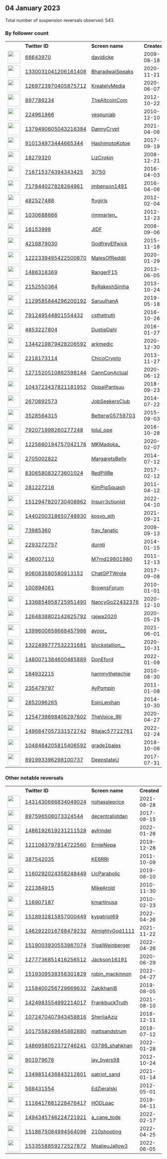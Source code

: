 
## 04 January 2023
Total number of suspension reversals observed: 543.

### By follower count
<table><tr><th></th><th align="left">Twitter ID</th><th align="left">Screen name</th>
<th align="left">Created</th><th align="left">Status</th><th align="left">Suspended</th><th align="left">Followers</th>
<tr><td><a href="https://pbs.twimg.com/profile_images/1311581896623697926/Na9lPg4F_normal.jpg"><img src="https://pbs.twimg.com/profile_images/1311581896623697926/Na9lPg4F_normal.jpg" width="40px" height="40px" align="center"/></a></td><td><a href="https://twitter.com/intent/user?user_id=66643970">66643970</a></td><td><a href="https://twitter.com/davidicke">davidicke</a></td><td>2009-08-18</td><td align="center">✔️</td><td></td><td>396882</td></tr>
<tr><td><a href="https://pbs.twimg.com/profile_images/1450176160323682311/V_cLcnsM_normal.jpg"><img src="https://pbs.twimg.com/profile_images/1450176160323682311/V_cLcnsM_normal.jpg" width="40px" height="40px" align="center"/></a></td><td><a href="https://twitter.com/intent/user?user_id=1330031041206161408">1330031041206161408</a></td><td><a href="https://twitter.com/BharadwajSpeaks">BharadwajSpeaks</a></td><td>2020-11-21</td><td align="center"></td><td></td><td>252365</td></tr>
<tr><td><a href="https://pbs.twimg.com/profile_images/1560941873157521409/VKyOmcvr_normal.jpg"><img src="https://pbs.twimg.com/profile_images/1560941873157521409/VKyOmcvr_normal.jpg" width="40px" height="40px" align="center"/></a></td><td><a href="https://twitter.com/intent/user?user_id=1269723970405875712">1269723970405875712</a></td><td><a href="https://twitter.com/KreatelyMedia">KreatelyMedia</a></td><td>2020-06-07</td><td align="center"></td><td>2022-11-16</td><td>150578</td></tr>
<tr><td><a href="https://pbs.twimg.com/profile_images/1603410667175903234/j_4gHUDy_normal.jpg"><img src="https://pbs.twimg.com/profile_images/1603410667175903234/j_4gHUDy_normal.jpg" width="40px" height="40px" align="center"/></a></td><td><a href="https://twitter.com/intent/user?user_id=897786234">897786234</a></td><td><a href="https://twitter.com/TheAltcoinCom">TheAltcoinCom</a></td><td>2012-10-22</td><td align="center"></td><td>2022-12-22</td><td>115842</td></tr>
<tr><td><a href="https://pbs.twimg.com/profile_images/1279702966782451713/p28eIqqw_normal.jpg"><img src="https://pbs.twimg.com/profile_images/1279702966782451713/p28eIqqw_normal.jpg" width="40px" height="40px" align="center"/></a></td><td><a href="https://twitter.com/intent/user?user_id=224961966">224961966</a></td><td><a href="https://twitter.com/yespunjab">yespunjab</a></td><td>2010-12-10</td><td align="center"></td><td>2022-12-18</td><td>113967</td></tr>
<tr><td><a href="https://pbs.twimg.com/profile_images/1526673684760510464/Pjcq1yES_normal.jpg"><img src="https://pbs.twimg.com/profile_images/1526673684760510464/Pjcq1yES_normal.jpg" width="40px" height="40px" align="center"/></a></td><td><a href="https://twitter.com/intent/user?user_id=1379490605043216384">1379490605043216384</a></td><td><a href="https://twitter.com/DannyCrypt">DannyCrypt</a></td><td>2021-04-06</td><td align="center"></td><td>2022-12-17</td><td>108187</td></tr>
<tr><td><a href="https://pbs.twimg.com/profile_images/1603442063441162246/b4MKVnR3_normal.jpg"><img src="https://pbs.twimg.com/profile_images/1603442063441162246/b4MKVnR3_normal.jpg" width="40px" height="40px" align="center"/></a></td><td><a href="https://twitter.com/intent/user?user_id=910134973444665344">910134973444665344</a></td><td><a href="https://twitter.com/HashimotoKotoe">HashimotoKotoe</a></td><td>2017-09-19</td><td align="center"></td><td>2022-12-20</td><td>88941</td></tr>
<tr><td><a href="https://pbs.twimg.com/profile_images/1626499023292055554/cSHYyNhG_normal.jpg"><img src="https://pbs.twimg.com/profile_images/1626499023292055554/cSHYyNhG_normal.jpg" width="40px" height="40px" align="center"/></a></td><td><a href="https://twitter.com/intent/user?user_id=18279320">18279320</a></td><td><a href="https://twitter.com/LizCrokin">LizCrokin</a></td><td>2008-12-21</td><td align="center"></td><td></td><td>85123</td></tr>
<tr><td><a href="https://pbs.twimg.com/profile_images/1612877123445788698/kHe8gZ2q_normal.jpg"><img src="https://pbs.twimg.com/profile_images/1612877123445788698/kHe8gZ2q_normal.jpg" width="40px" height="40px" align="center"/></a></td><td><a href="https://twitter.com/intent/user?user_id=716715374394343425">716715374394343425</a></td><td><a href="https://twitter.com/3i750">3i750</a></td><td>2016-04-03</td><td align="center"></td><td>2022-08-20</td><td>81946</td></tr>
<tr><td><a href="https://pbs.twimg.com/profile_images/717844529739603968/P_Tv39SP_normal.jpg"><img src="https://pbs.twimg.com/profile_images/717844529739603968/P_Tv39SP_normal.jpg" width="40px" height="40px" align="center"/></a></td><td><a href="https://twitter.com/intent/user?user_id=717844027828264961">717844027828264961</a></td><td><a href="https://twitter.com/jmbenson1491">jmbenson1491</a></td><td>2016-04-06</td><td align="center"></td><td>2022-11-13</td><td>77567</td></tr>
<tr><td><a href="https://pbs.twimg.com/profile_images/1610787868250894336/T5sIQ5CB_normal.jpg"><img src="https://pbs.twimg.com/profile_images/1610787868250894336/T5sIQ5CB_normal.jpg" width="40px" height="40px" align="center"/></a></td><td><a href="https://twitter.com/intent/user?user_id=482527488">482527488</a></td><td><a href="https://twitter.com/ftvgirls">ftvgirls</a></td><td>2012-02-04</td><td align="center"></td><td>2022-11-08</td><td>74501</td></tr>
<tr><td><a href="https://pbs.twimg.com/profile_images/1547165509707259904/6pYHDz3f_normal.jpg"><img src="https://pbs.twimg.com/profile_images/1547165509707259904/6pYHDz3f_normal.jpg" width="40px" height="40px" align="center"/></a></td><td><a href="https://twitter.com/intent/user?user_id=1030688666">1030688666</a></td><td><a href="https://twitter.com/rimmarlen_">rimmarlen_</a></td><td>2012-12-23</td><td align="center"></td><td>2022-12-13</td><td>73086</td></tr>
<tr><td><a href="https://pbs.twimg.com/profile_images/2611289622/n9kbjajk3t6l1a710y58_normal.jpeg"><img src="https://pbs.twimg.com/profile_images/2611289622/n9kbjajk3t6l1a710y58_normal.jpeg" width="40px" height="40px" align="center"/></a></td><td><a href="https://twitter.com/intent/user?user_id=16153996">16153996</a></td><td><a href="https://twitter.com/JIDF">JIDF</a></td><td>2008-09-06</td><td align="center"></td><td></td><td>51491</td></tr>
<tr><td><a href="https://pbs.twimg.com/profile_images/824709220448800768/uTETmN87_normal.jpg"><img src="https://pbs.twimg.com/profile_images/824709220448800768/uTETmN87_normal.jpg" width="40px" height="40px" align="center"/></a></td><td><a href="https://twitter.com/intent/user?user_id=4216879030">4216879030</a></td><td><a href="https://twitter.com/GodfreyElfwick">GodfreyElfwick</a></td><td>2015-11-18</td><td align="center"></td><td></td><td>47042</td></tr>
<tr><td><a href="https://pbs.twimg.com/profile_images/1520769058114871296/OjkhfL8y_normal.jpg"><img src="https://pbs.twimg.com/profile_images/1520769058114871296/OjkhfL8y_normal.jpg" width="40px" height="40px" align="center"/></a></td><td><a href="https://twitter.com/intent/user?user_id=1222339495422500870">1222339495422500870</a></td><td><a href="https://twitter.com/MalesOfReddit">MalesOfReddit</a></td><td>2020-01-29</td><td align="center"></td><td>2022-11-22</td><td>45947</td></tr>
<tr><td><a href="https://pbs.twimg.com/profile_images/1609955618126716937/eAgGWTMw_normal.jpg"><img src="https://pbs.twimg.com/profile_images/1609955618126716937/eAgGWTMw_normal.jpg" width="40px" height="40px" align="center"/></a></td><td><a href="https://twitter.com/intent/user?user_id=1486318369">1486318369</a></td><td><a href="https://twitter.com/RangerF15">RangerF15</a></td><td>2013-06-05</td><td align="center"></td><td>2022-10-23</td><td>42416</td></tr>
<tr><td><a href="https://pbs.twimg.com/profile_images/1591220109393399808/Gy6-Cwn9_normal.jpg"><img src="https://pbs.twimg.com/profile_images/1591220109393399808/Gy6-Cwn9_normal.jpg" width="40px" height="40px" align="center"/></a></td><td><a href="https://twitter.com/intent/user?user_id=2152550364">2152550364</a></td><td><a href="https://twitter.com/ByRakeshSimha">ByRakeshSimha</a></td><td>2013-10-24</td><td align="center"></td><td>2022-12-21</td><td>39445</td></tr>
<tr><td><a href="https://pbs.twimg.com/profile_images/1509726137404239874/9IAmateu_normal.jpg"><img src="https://pbs.twimg.com/profile_images/1509726137404239874/9IAmateu_normal.jpg" width="40px" height="40px" align="center"/></a></td><td><a href="https://twitter.com/intent/user?user_id=1129585844296200192">1129585844296200192</a></td><td><a href="https://twitter.com/SaruulhanA">SaruulhanA</a></td><td>2019-05-18</td><td align="center"></td><td>2022-07-26</td><td>38138</td></tr>
<tr><td><a href="https://pbs.twimg.com/profile_images/1610821086668537856/N4X8YCJy_normal.jpg"><img src="https://pbs.twimg.com/profile_images/1610821086668537856/N4X8YCJy_normal.jpg" width="40px" height="40px" align="center"/></a></td><td><a href="https://twitter.com/intent/user?user_id=791249544801554432">791249544801554432</a></td><td><a href="https://twitter.com/csthetruth">csthetruth</a></td><td>2016-10-26</td><td align="center"></td><td>2022-03-19</td><td>26646</td></tr>
<tr><td><a href="https://pbs.twimg.com/profile_images/1613151455019515905/_vtce22S_normal.jpg"><img src="https://pbs.twimg.com/profile_images/1613151455019515905/_vtce22S_normal.jpg" width="40px" height="40px" align="center"/></a></td><td><a href="https://twitter.com/intent/user?user_id=4853227804">4853227804</a></td><td><a href="https://twitter.com/DustieDahl">DustieDahl</a></td><td>2016-01-27</td><td align="center">🔒</td><td></td><td>26535</td></tr>
<tr><td><a href="https://pbs.twimg.com/profile_images/1344242484830941184/rwnfqYkk_normal.jpg"><img src="https://pbs.twimg.com/profile_images/1344242484830941184/rwnfqYkk_normal.jpg" width="40px" height="40px" align="center"/></a></td><td><a href="https://twitter.com/intent/user?user_id=1344219879428206592">1344219879428206592</a></td><td><a href="https://twitter.com/arkmedic">arkmedic</a></td><td>2020-12-30</td><td align="center"></td><td></td><td>24778</td></tr>
<tr><td><a href="https://pbs.twimg.com/profile_images/965338260863004672/6U_7uSGl_normal.jpg"><img src="https://pbs.twimg.com/profile_images/965338260863004672/6U_7uSGl_normal.jpg" width="40px" height="40px" align="center"/></a></td><td><a href="https://twitter.com/intent/user?user_id=2218173114">2218173114</a></td><td><a href="https://twitter.com/ChicoCrypto">ChicoCrypto</a></td><td>2013-11-27</td><td align="center"></td><td></td><td>23733</td></tr>
<tr><td><a href="https://pbs.twimg.com/profile_images/1610719203484483595/mZEax1qM_normal.png"><img src="https://pbs.twimg.com/profile_images/1610719203484483595/mZEax1qM_normal.png" width="40px" height="40px" align="center"/></a></td><td><a href="https://twitter.com/intent/user?user_id=1271520510862598144">1271520510862598144</a></td><td><a href="https://twitter.com/CannConActual">CannConActual</a></td><td>2020-06-12</td><td align="center"></td><td>2022-07-16</td><td>22812</td></tr>
<tr><td><a href="https://pbs.twimg.com/profile_images/1595663968554520576/7wSwLBLw_normal.jpg"><img src="https://pbs.twimg.com/profile_images/1595663968554520576/7wSwLBLw_normal.jpg" width="40px" height="40px" align="center"/></a></td><td><a href="https://twitter.com/intent/user?user_id=1043723437821181952">1043723437821181952</a></td><td><a href="https://twitter.com/OppaiPantsuu">OppaiPantsuu</a></td><td>2018-09-23</td><td align="center"></td><td>2022-11-25</td><td>22082</td></tr>
<tr><td><a href="https://pbs.twimg.com/profile_images/919219858532904960/iEbhKc7A_normal.jpg"><img src="https://pbs.twimg.com/profile_images/919219858532904960/iEbhKc7A_normal.jpg" width="40px" height="40px" align="center"/></a></td><td><a href="https://twitter.com/intent/user?user_id=2670892573">2670892573</a></td><td><a href="https://twitter.com/JobSeekersClub">JobSeekersClub</a></td><td>2014-07-22</td><td align="center"></td><td>2022-11-25</td><td>17639</td></tr>
<tr><td><a href="https://pbs.twimg.com/profile_images/1590841124733784064/C6isKUbg_normal.jpg"><img src="https://pbs.twimg.com/profile_images/1590841124733784064/C6isKUbg_normal.jpg" width="40px" height="40px" align="center"/></a></td><td><a href="https://twitter.com/intent/user?user_id=3528564315">3528564315</a></td><td><a href="https://twitter.com/Betterw05759703">Betterw05759703</a></td><td>2015-09-03</td><td align="center">🔒</td><td>2022-11-12</td><td>16358</td></tr>
<tr><td><a href="https://pbs.twimg.com/profile_images/1494609183739682820/pIJQQK-i_normal.jpg"><img src="https://pbs.twimg.com/profile_images/1494609183739682820/pIJQQK-i_normal.jpg" width="40px" height="40px" align="center"/></a></td><td><a href="https://twitter.com/intent/user?user_id=792071998260277248">792071998260277248</a></td><td><a href="https://twitter.com/tolul_ope">tolul_ope</a></td><td>2016-10-28</td><td align="center"></td><td>2022-03-16</td><td>14651</td></tr>
<tr><td><a href="https://pbs.twimg.com/profile_images/1611764016682094593/P3G7W2_4_normal.jpg"><img src="https://pbs.twimg.com/profile_images/1611764016682094593/P3G7W2_4_normal.jpg" width="40px" height="40px" align="center"/></a></td><td><a href="https://twitter.com/intent/user?user_id=1225660194757042176">1225660194757042176</a></td><td><a href="https://twitter.com/MKMadoka_">MKMadoka_</a></td><td>2020-02-07</td><td align="center"></td><td>2022-12-13</td><td>14334</td></tr>
<tr><td><a href="https://pbs.twimg.com/profile_images/1058075987043213312/Hur9SczP_normal.jpg"><img src="https://pbs.twimg.com/profile_images/1058075987043213312/Hur9SczP_normal.jpg" width="40px" height="40px" align="center"/></a></td><td><a href="https://twitter.com/intent/user?user_id=2705002822">2705002822</a></td><td><a href="https://twitter.com/MargaretsBelly">MargaretsBelly</a></td><td>2014-07-12</td><td align="center"></td><td></td><td>12492</td></tr>
<tr><td><a href="https://pbs.twimg.com/profile_images/843319469636120576/ltOZ4jgy_normal.jpg"><img src="https://pbs.twimg.com/profile_images/843319469636120576/ltOZ4jgy_normal.jpg" width="40px" height="40px" align="center"/></a></td><td><a href="https://twitter.com/intent/user?user_id=830658083273601024">830658083273601024</a></td><td><a href="https://twitter.com/RedPillRe">RedPillRe</a></td><td>2017-02-12</td><td align="center"></td><td></td><td>12258</td></tr>
<tr><td><a href="https://pbs.twimg.com/profile_images/574512797393940480/6DiwvVGd_normal.jpeg"><img src="https://pbs.twimg.com/profile_images/574512797393940480/6DiwvVGd_normal.jpeg" width="40px" height="40px" align="center"/></a></td><td><a href="https://twitter.com/intent/user?user_id=281227216">281227216</a></td><td><a href="https://twitter.com/KimPigSquash">KimPigSquash</a></td><td>2011-04-12</td><td align="center"></td><td>2022-05-07</td><td>11355</td></tr>
<tr><td><a href="https://pbs.twimg.com/profile_images/1512948017267150858/AfUTyAT__normal.jpg"><img src="https://pbs.twimg.com/profile_images/1512948017267150858/AfUTyAT__normal.jpg" width="40px" height="40px" align="center"/></a></td><td><a href="https://twitter.com/intent/user?user_id=1512947820730408962">1512947820730408962</a></td><td><a href="https://twitter.com/Insurr3ctionist">Insurr3ctionist</a></td><td>2022-04-10</td><td align="center"></td><td>2022-08-17</td><td>10570</td></tr>
<tr><td><a href="https://pbs.twimg.com/profile_images/1567786549323997184/s-_8Lkyq_normal.jpg"><img src="https://pbs.twimg.com/profile_images/1567786549323997184/s-_8Lkyq_normal.jpg" width="40px" height="40px" align="center"/></a></td><td><a href="https://twitter.com/intent/user?user_id=1440200318650748930">1440200318650748930</a></td><td><a href="https://twitter.com/kosvo_eth">kosvo_eth</a></td><td>2021-09-21</td><td align="center"></td><td>2022-12-02</td><td>10082</td></tr>
<tr><td><a href="https://pbs.twimg.com/profile_images/1612908195357270027/8d5APsGg_normal.jpg"><img src="https://pbs.twimg.com/profile_images/1612908195357270027/8d5APsGg_normal.jpg" width="40px" height="40px" align="center"/></a></td><td><a href="https://twitter.com/intent/user?user_id=73985360">73985360</a></td><td><a href="https://twitter.com/fray_fanatic">fray_fanatic</a></td><td>2009-09-13</td><td align="center"></td><td></td><td>9769</td></tr>
<tr><td><a href="https://pbs.twimg.com/profile_images/1557597159024984065/2IYJWCqe_normal.jpg"><img src="https://pbs.twimg.com/profile_images/1557597159024984065/2IYJWCqe_normal.jpg" width="40px" height="40px" align="center"/></a></td><td><a href="https://twitter.com/intent/user?user_id=2293272757">2293272757</a></td><td><a href="https://twitter.com/durnti">durnti</a></td><td>2014-01-15</td><td align="center"></td><td>2022-12-28</td><td>9552</td></tr>
<tr><td><a href="https://pbs.twimg.com/profile_images/1573694417122336774/5qO-Ki3m_normal.jpg"><img src="https://pbs.twimg.com/profile_images/1573694417122336774/5qO-Ki3m_normal.jpg" width="40px" height="40px" align="center"/></a></td><td><a href="https://twitter.com/intent/user?user_id=436007110">436007110</a></td><td><a href="https://twitter.com/M7md19801980">M7md19801980</a></td><td>2011-12-13</td><td align="center"></td><td>2022-11-17</td><td>9420</td></tr>
<tr><td><a href="https://pbs.twimg.com/profile_images/1622806478838022144/C2MQPSxq_normal.jpg"><img src="https://pbs.twimg.com/profile_images/1622806478838022144/C2MQPSxq_normal.jpg" width="40px" height="40px" align="center"/></a></td><td><a href="https://twitter.com/intent/user?user_id=906083580580913152">906083580580913152</a></td><td><a href="https://twitter.com/ChatGPTWrote">ChatGPTWrote</a></td><td>2017-09-08</td><td align="center"></td><td></td><td>8692</td></tr>
<tr><td><a href="https://pbs.twimg.com/profile_images/1610573244939046912/4f7XpEEp_normal.jpg"><img src="https://pbs.twimg.com/profile_images/1610573244939046912/4f7XpEEp_normal.jpg" width="40px" height="40px" align="center"/></a></td><td><a href="https://twitter.com/intent/user?user_id=100894061">100894061</a></td><td><a href="https://twitter.com/BrownsForum">BrownsForum</a></td><td>2010-01-01</td><td align="center"></td><td></td><td>8597</td></tr>
<tr><td><a href="https://pbs.twimg.com/profile_images/1338673928877686791/1DVQhdhT_normal.jpg"><img src="https://pbs.twimg.com/profile_images/1338673928877686791/1DVQhdhT_normal.jpg" width="40px" height="40px" align="center"/></a></td><td><a href="https://twitter.com/intent/user?user_id=1336854958725951490">1336854958725951490</a></td><td><a href="https://twitter.com/NancyGo22432376">NancyGo22432376</a></td><td>2020-12-10</td><td align="center"></td><td>2022-07-22</td><td>8499</td></tr>
<tr><td><a href="https://pbs.twimg.com/profile_images/1510006633627222016/bLJGpt5Y_normal.jpg"><img src="https://pbs.twimg.com/profile_images/1510006633627222016/bLJGpt5Y_normal.jpg" width="40px" height="40px" align="center"/></a></td><td><a href="https://twitter.com/intent/user?user_id=1264838802142625792">1264838802142625792</a></td><td><a href="https://twitter.com/rajwa2020">rajwa2020</a></td><td>2020-05-25</td><td align="center"></td><td>2022-12-27</td><td>8408</td></tr>
<tr><td><a href="https://pbs.twimg.com/profile_images/1610869462261022721/C_WAABWH_normal.jpg"><img src="https://pbs.twimg.com/profile_images/1610869462261022721/C_WAABWH_normal.jpg" width="40px" height="40px" align="center"/></a></td><td><a href="https://twitter.com/intent/user?user_id=1399600658668457986">1399600658668457986</a></td><td><a href="https://twitter.com/ayoor_">ayoor_</a></td><td>2021-06-01</td><td align="center"></td><td>2022-12-02</td><td>7933</td></tr>
<tr><td><a href="https://pbs.twimg.com/profile_images/1613456509777715200/Zr_USpXn_normal.jpg"><img src="https://pbs.twimg.com/profile_images/1613456509777715200/Zr_USpXn_normal.jpg" width="40px" height="40px" align="center"/></a></td><td><a href="https://twitter.com/intent/user?user_id=1322499777532231681">1322499777532231681</a></td><td><a href="https://twitter.com/blvckstallion__">blvckstallion__</a></td><td>2020-10-31</td><td align="center"></td><td></td><td>7432</td></tr>
<tr><td><a href="https://pbs.twimg.com/profile_images/1482569648172199937/Yc0Utjjg_normal.jpg"><img src="https://pbs.twimg.com/profile_images/1482569648172199937/Yc0Utjjg_normal.jpg" width="40px" height="40px" align="center"/></a></td><td><a href="https://twitter.com/intent/user?user_id=1480071384600485889">1480071384600485889</a></td><td><a href="https://twitter.com/DonEford">DonEford</a></td><td>2022-01-09</td><td align="center"></td><td>2022-11-04</td><td>7294</td></tr>
<tr><td><a href="https://pbs.twimg.com/profile_images/1620330191254945793/9eTTZ5c-_normal.jpg"><img src="https://pbs.twimg.com/profile_images/1620330191254945793/9eTTZ5c-_normal.jpg" width="40px" height="40px" align="center"/></a></td><td><a href="https://twitter.com/intent/user?user_id=184932215">184932215</a></td><td><a href="https://twitter.com/hammythetechie">hammythetechie</a></td><td>2010-08-30</td><td align="center"></td><td>2022-12-27</td><td>7245</td></tr>
<tr><td><a href="https://pbs.twimg.com/profile_images/1518824983321010176/-jTaWPvu_normal.jpg"><img src="https://pbs.twimg.com/profile_images/1518824983321010176/-jTaWPvu_normal.jpg" width="40px" height="40px" align="center"/></a></td><td><a href="https://twitter.com/intent/user?user_id=235479797">235479797</a></td><td><a href="https://twitter.com/AyPompin">AyPompin</a></td><td>2011-01-08</td><td align="center"></td><td>2022-07-21</td><td>7017</td></tr>
<tr><td><a href="https://pbs.twimg.com/profile_images/1107048029796864000/HbaNzYKc_normal.png"><img src="https://pbs.twimg.com/profile_images/1107048029796864000/HbaNzYKc_normal.png" width="40px" height="40px" align="center"/></a></td><td><a href="https://twitter.com/intent/user?user_id=2852096265">2852096265</a></td><td><a href="https://twitter.com/EoinLenihan">EoinLenihan</a></td><td>2014-10-30</td><td align="center"></td><td>2022-05-06</td><td>6113</td></tr>
<tr><td><a href="https://pbs.twimg.com/profile_images/1616254256289550338/rmkChpGz_normal.jpg"><img src="https://pbs.twimg.com/profile_images/1616254256289550338/rmkChpGz_normal.jpg" width="40px" height="40px" align="center"/></a></td><td><a href="https://twitter.com/intent/user?user_id=1254739698406297602">1254739698406297602</a></td><td><a href="https://twitter.com/TheVoice_IRI">TheVoice_IRI</a></td><td>2020-04-27</td><td align="center"></td><td>2022-11-08</td><td>5776</td></tr>
<tr><td><a href="https://pbs.twimg.com/profile_images/1506728160620171265/3KxN0HRe_normal.jpg"><img src="https://pbs.twimg.com/profile_images/1506728160620171265/3KxN0HRe_normal.jpg" width="40px" height="40px" align="center"/></a></td><td><a href="https://twitter.com/intent/user?user_id=1496847057331572742">1496847057331572742</a></td><td><a href="https://twitter.com/Ritajac57722761">Ritajac57722761</a></td><td>2022-02-24</td><td align="center"></td><td>2022-10-29</td><td>5553</td></tr>
<tr><td><a href="https://pbs.twimg.com/profile_images/1613678302970929153/dwawq9lu_normal.png"><img src="https://pbs.twimg.com/profile_images/1613678302970929153/dwawq9lu_normal.png" width="40px" height="40px" align="center"/></a></td><td><a href="https://twitter.com/intent/user?user_id=1048464205815406592">1048464205815406592</a></td><td><a href="https://twitter.com/grade1bales">grade1bales</a></td><td>2018-10-06</td><td align="center"></td><td>2022-12-12</td><td>5439</td></tr>
<tr><td><a href="https://pbs.twimg.com/profile_images/1610429291535241216/-WiL_QlD_normal.jpg"><img src="https://pbs.twimg.com/profile_images/1610429291535241216/-WiL_QlD_normal.jpg" width="40px" height="40px" align="center"/></a></td><td><a href="https://twitter.com/intent/user?user_id=891993396298100737">891993396298100737</a></td><td><a href="https://twitter.com/DeepstateU">DeepstateU</a></td><td>2017-07-31</td><td align="center"></td><td>2022-11-10</td><td>5338</td></tr>
</table>

### Other notable reversals
<table><tr><th></th><th align="left">Twitter ID</th><th align="left">Screen name</th>
<th align="left">Created</th><th align="left">Status</th><th align="left">Suspended</th><th align="left">Followers</th>
<tr><td><a href="https://pbs.twimg.com/profile_images/1488025499670659074/gp0ieR7E_normal.jpg"><img src="https://pbs.twimg.com/profile_images/1488025499670659074/gp0ieR7E_normal.jpg" width="40px" height="40px" align="center"/></a></td><td><a href="https://twitter.com/intent/user?user_id=1431430686834049024">1431430686834049024</a></td><td><a href="https://twitter.com/nohassleprice">nohassleprice</a></td><td>2021-08-28</td><td align="center"></td><td>2023-01-02</td><td>684</td></tr>
<tr><td><a href="https://pbs.twimg.com/profile_images/1611083212079390743/GMFtjxm0_normal.jpg"><img src="https://pbs.twimg.com/profile_images/1611083212079390743/GMFtjxm0_normal.jpg" width="40px" height="40px" align="center"/></a></td><td><a href="https://twitter.com/intent/user?user_id=897596508073324544">897596508073324544</a></td><td><a href="https://twitter.com/decentralistdan">decentralistdan</a></td><td>2017-08-15</td><td align="center"></td><td>2022-12-14</td><td>1683</td></tr>
<tr><td><a href="https://pbs.twimg.com/profile_images/1596001165430226944/OlKTrlHU_normal.jpg"><img src="https://pbs.twimg.com/profile_images/1596001165430226944/OlKTrlHU_normal.jpg" width="40px" height="40px" align="center"/></a></td><td><a href="https://twitter.com/intent/user?user_id=1486192619231211529">1486192619231211529</a></td><td><a href="https://twitter.com/aylrindel">aylrindel</a></td><td>2022-01-26</td><td align="center">🚫</td><td>2023-01-03</td><td>0</td></tr>
<tr><td><a href="https://pbs.twimg.com/profile_images/1593691008885301256/XJL7Atre_normal.jpg"><img src="https://pbs.twimg.com/profile_images/1593691008885301256/XJL7Atre_normal.jpg" width="40px" height="40px" align="center"/></a></td><td><a href="https://twitter.com/intent/user?user_id=1211063797814722560">1211063797814722560</a></td><td><a href="https://twitter.com/ErnieNepa">ErnieNepa</a></td><td>2019-12-28</td><td align="center"></td><td>2023-01-02</td><td>1474</td></tr>
<tr><td><a href="https://pbs.twimg.com/profile_images/1016303585053704194/fJjeaOnt_normal.jpg"><img src="https://pbs.twimg.com/profile_images/1016303585053704194/fJjeaOnt_normal.jpg" width="40px" height="40px" align="center"/></a></td><td><a href="https://twitter.com/intent/user?user_id=387542035">387542035</a></td><td><a href="https://twitter.com/KE6RRI">KE6RRI</a></td><td>2011-10-09</td><td align="center"></td><td>2022-12-31</td><td>103</td></tr>
<tr><td><a href="https://pbs.twimg.com/profile_images/1238318818574860288/I3gkjbeL_normal.jpg"><img src="https://pbs.twimg.com/profile_images/1238318818574860288/I3gkjbeL_normal.jpg" width="40px" height="40px" align="center"/></a></td><td><a href="https://twitter.com/intent/user?user_id=1160292024358248449">1160292024358248449</a></td><td><a href="https://twitter.com/LlcParabolic">LlcParabolic</a></td><td>2019-08-10</td><td align="center"></td><td>2023-01-03</td><td>190</td></tr>
<tr><td><a href="https://pbs.twimg.com/profile_images/1612527057778401299/w37um_xk_normal.jpg"><img src="https://pbs.twimg.com/profile_images/1612527057778401299/w37um_xk_normal.jpg" width="40px" height="40px" align="center"/></a></td><td><a href="https://twitter.com/intent/user?user_id=221384915">221384915</a></td><td><a href="https://twitter.com/MikeArold">MikeArold</a></td><td>2010-11-30</td><td align="center"></td><td>2023-01-04</td><td>66</td></tr>
<tr><td><a href="https://pbs.twimg.com/profile_images/1054894306526486529/-YEikfW4_normal.jpg"><img src="https://pbs.twimg.com/profile_images/1054894306526486529/-YEikfW4_normal.jpg" width="40px" height="40px" align="center"/></a></td><td><a href="https://twitter.com/intent/user?user_id=116907187">116907187</a></td><td><a href="https://twitter.com/kmartinusa">kmartinusa</a></td><td>2010-02-23</td><td align="center"></td><td>2023-01-03</td><td>181</td></tr>
<tr><td><a href="https://pbs.twimg.com/profile_images/1520422467998785536/s51bhYg6_normal.jpg"><img src="https://pbs.twimg.com/profile_images/1520422467998785536/s51bhYg6_normal.jpg" width="40px" height="40px" align="center"/></a></td><td><a href="https://twitter.com/intent/user?user_id=1518932815857000449">1518932815857000449</a></td><td><a href="https://twitter.com/kypatriot69">kypatriot69</a></td><td>2022-04-26</td><td align="center"></td><td>2023-01-03</td><td>410</td></tr>
<tr><td><a href="https://pbs.twimg.com/profile_images/1496894307084779529/4rlslcHZ_normal.jpg"><img src="https://pbs.twimg.com/profile_images/1496894307084779529/4rlslcHZ_normal.jpg" width="40px" height="40px" align="center"/></a></td><td><a href="https://twitter.com/intent/user?user_id=1462922016768479232">1462922016768479232</a></td><td><a href="https://twitter.com/AlmightyGod1111">AlmightyGod1111</a></td><td>2021-11-22</td><td align="center"></td><td>2022-07-16</td><td>2287</td></tr>
<tr><td><a href="https://pbs.twimg.com/profile_images/1519011834409463808/Kxyhc0Ti_normal.jpg"><img src="https://pbs.twimg.com/profile_images/1519011834409463808/Kxyhc0Ti_normal.jpg" width="40px" height="40px" align="center"/></a></td><td><a href="https://twitter.com/intent/user?user_id=1519003930553987074">1519003930553987074</a></td><td><a href="https://twitter.com/YigalWeinberger">YigalWeinberger</a></td><td>2022-04-26</td><td align="center"></td><td>2022-12-12</td><td>232</td></tr>
<tr><td><a href="https://abs.twimg.com/sticky/default_profile_images/default_profile_normal.png"><img src="https://abs.twimg.com/sticky/default_profile_images/default_profile_normal.png" width="40px" height="40px" align="center"/></a></td><td><a href="https://twitter.com/intent/user?user_id=1277736851416256512">1277736851416256512</a></td><td><a href="https://twitter.com/Jackson16191">Jackson16191</a></td><td>2020-06-29</td><td align="center">🔒</td><td>2022-10-20</td><td>0</td></tr>
<tr><td><a href="https://pbs.twimg.com/profile_images/1520847095200108544/hsMUrklf_normal.jpg"><img src="https://pbs.twimg.com/profile_images/1520847095200108544/hsMUrklf_normal.jpg" width="40px" height="40px" align="center"/></a></td><td><a href="https://twitter.com/intent/user?user_id=1519309538356301829">1519309538356301829</a></td><td><a href="https://twitter.com/robin_mackinnon">robin_mackinnon</a></td><td>2022-04-27</td><td align="center"></td><td>2022-12-30</td><td>56</td></tr>
<tr><td><a href="https://abs.twimg.com/sticky/default_profile_images/default_profile_normal.png"><img src="https://abs.twimg.com/sticky/default_profile_images/default_profile_normal.png" width="40px" height="40px" align="center"/></a></td><td><a href="https://twitter.com/intent/user?user_id=1158400256729669632">1158400256729669632</a></td><td><a href="https://twitter.com/ZakikhaniB">ZakikhaniB</a></td><td>2019-08-05</td><td align="center">🚫</td><td>2022-11-29</td><td>0</td></tr>
<tr><td><a href="https://pbs.twimg.com/profile_images/1425218559899095040/qEbgBMa2_normal.jpg"><img src="https://pbs.twimg.com/profile_images/1425218559899095040/qEbgBMa2_normal.jpg" width="40px" height="40px" align="center"/></a></td><td><a href="https://twitter.com/intent/user?user_id=1424983554992214017">1424983554992214017</a></td><td><a href="https://twitter.com/FrankbuckTruth">FrankbuckTruth</a></td><td>2021-08-10</td><td align="center"></td><td>2022-10-29</td><td>1033</td></tr>
<tr><td><a href="https://pbs.twimg.com/profile_images/1477952790232289285/PoUBZ3dn_normal.jpg"><img src="https://pbs.twimg.com/profile_images/1477952790232289285/PoUBZ3dn_normal.jpg" width="40px" height="40px" align="center"/></a></td><td><a href="https://twitter.com/intent/user?user_id=1072470407943458816">1072470407943458816</a></td><td><a href="https://twitter.com/SherliaAziz">SherliaAziz</a></td><td>2018-12-11</td><td align="center"></td><td>2022-12-14</td><td>488</td></tr>
<tr><td><a href="https://pbs.twimg.com/profile_images/1481731299685453825/Kp-jwHGv_normal.jpg"><img src="https://pbs.twimg.com/profile_images/1481731299685453825/Kp-jwHGv_normal.jpg" width="40px" height="40px" align="center"/></a></td><td><a href="https://twitter.com/intent/user?user_id=1017558249845882880">1017558249845882880</a></td><td><a href="https://twitter.com/mattsandstrum">mattsandstrum</a></td><td>2018-07-12</td><td align="center"></td><td>2022-12-18</td><td>91</td></tr>
<tr><td><a href="https://pbs.twimg.com/profile_images/1486958329159028737/foc5YgR1_normal.jpg"><img src="https://pbs.twimg.com/profile_images/1486958329159028737/foc5YgR1_normal.jpg" width="40px" height="40px" align="center"/></a></td><td><a href="https://twitter.com/intent/user?user_id=1486958052372746241">1486958052372746241</a></td><td><a href="https://twitter.com/03786_shahkhan">03786_shahkhan</a></td><td>2022-01-28</td><td align="center"></td><td>2022-12-09</td><td>784</td></tr>
<tr><td><a href="https://pbs.twimg.com/profile_images/1078035443847880704/Wt6Vmy3y_normal.jpg"><img src="https://pbs.twimg.com/profile_images/1078035443847880704/Wt6Vmy3y_normal.jpg" width="40px" height="40px" align="center"/></a></td><td><a href="https://twitter.com/intent/user?user_id=901979676">901979676</a></td><td><a href="https://twitter.com/jay_byers98">jay_byers98</a></td><td>2012-10-24</td><td align="center"></td><td>2022-11-30</td><td>333</td></tr>
<tr><td><a href="https://pbs.twimg.com/profile_images/1349851560541618178/sCT9xdJc_normal.jpg"><img src="https://pbs.twimg.com/profile_images/1349851560541618178/sCT9xdJc_normal.jpg" width="40px" height="40px" align="center"/></a></td><td><a href="https://twitter.com/intent/user?user_id=1349851436843212801">1349851436843212801</a></td><td><a href="https://twitter.com/patriot_sand">patriot_sand</a></td><td>2021-01-14</td><td align="center"></td><td>2022-07-17</td><td>344</td></tr>
<tr><td><a href="https://pbs.twimg.com/profile_images/504094562701160449/21XdyC5f_normal.jpeg"><img src="https://pbs.twimg.com/profile_images/504094562701160449/21XdyC5f_normal.jpeg" width="40px" height="40px" align="center"/></a></td><td><a href="https://twitter.com/intent/user?user_id=568431554">568431554</a></td><td><a href="https://twitter.com/EdZieralski">EdZieralski</a></td><td>2012-05-01</td><td align="center"></td><td>2022-11-29</td><td>1580</td></tr>
<tr><td><a href="https://pbs.twimg.com/profile_images/1215071440350982144/XeZmXYau_normal.jpg"><img src="https://pbs.twimg.com/profile_images/1215071440350982144/XeZmXYau_normal.jpg" width="40px" height="40px" align="center"/></a></td><td><a href="https://twitter.com/intent/user?user_id=1116417681228476417">1116417681228476417</a></td><td><a href="https://twitter.com/HODLpac">HODLpac</a></td><td>2019-04-11</td><td align="center"></td><td>2022-12-18</td><td>2596</td></tr>
<tr><td><a href="https://pbs.twimg.com/profile_images/1622577310284099586/b7esi-lo_normal.jpg"><img src="https://pbs.twimg.com/profile_images/1622577310284099586/b7esi-lo_normal.jpg" width="40px" height="40px" align="center"/></a></td><td><a href="https://twitter.com/intent/user?user_id=1494345746224721921">1494345746224721921</a></td><td><a href="https://twitter.com/a_cane_tode">a_cane_tode</a></td><td>2022-02-17</td><td align="center">👋</td><td>2022-12-14</td><td>427</td></tr>
<tr><td><a href="https://pbs.twimg.com/profile_images/1529910950006071296/NXpPR5aX_normal.jpg"><img src="https://pbs.twimg.com/profile_images/1529910950006071296/NXpPR5aX_normal.jpg" width="40px" height="40px" align="center"/></a></td><td><a href="https://twitter.com/intent/user?user_id=1518675084994564096">1518675084994564096</a></td><td><a href="https://twitter.com/210shooting">210shooting</a></td><td>2022-04-25</td><td align="center"></td><td>2022-10-20</td><td>524</td></tr>
<tr><td><a href="https://pbs.twimg.com/profile_images/1613207757854752770/tabvbv-B_normal.jpg"><img src="https://pbs.twimg.com/profile_images/1613207757854752770/tabvbv-B_normal.jpg" width="40px" height="40px" align="center"/></a></td><td><a href="https://twitter.com/intent/user?user_id=1533558859272527872">1533558859272527872</a></td><td><a href="https://twitter.com/MsalieuJallow3">MsalieuJallow3</a></td><td>2022-06-05</td><td align="center">🔒</td><td>2023-01-01</td><td>2</td></tr>
</table>
